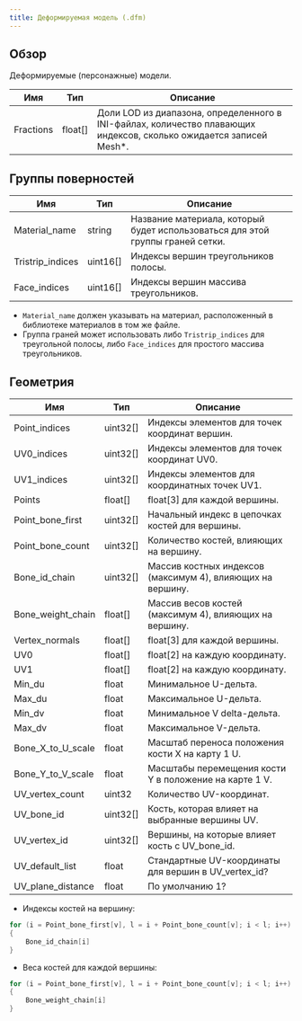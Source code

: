 ```yaml
---
title: Деформируемая модель (.dfm)
---
```


## Обзор

Деформируемые (персонажные) модели.

| Имя      | Тип    | Описание                                                                                             |
| --------- | ------- | ------------------------------------------------------------------------------------------------------- |
| Fractions | float[] | Доли LOD из диапазона, определенного в INI-файлах, количество плавающих индексов, сколько ожидается записей Mesh*. |

## Группы поверностей

| Имя             | Тип     | Описание                                           |
| ---------------- | -------- | ----------------------------------------------------- |
| Material_name    | string   | Название материала, который будет использоваться для этой группы граней сетки. |
| Tristrip_indices | uint16[] | Индексы вершин треугольников полосы.                    |
| Face_indices     | uint16[] | Индексы вершин массива треугольников.                    |

* `Material_name` должен указывать на материал, расположенный в библиотеке материалов в том же файле.
* Группа граней может использовать либо `Tristrip_indices` для треугольной полосы, либо `Face_indices` для простого массива треугольников.

## Геометрия

| Имя              | Тип     | Описание                                          |
| ----------------- | -------- | ---------------------------------------------------- |
| Point_indices     | uint32[] | Индексы элементов для точек координат вершин.        |
| UV0_indices       | uint32[] | Индексы элементов для точек координат UV0.           |
| UV1_indices       | uint32[] | Индексы элементов для координатных точек UV1.           |
| Points            | float[]  | float[3] для каждой вершины.                                 |
| Point_bone_first  | uint32[] | Начальный индекс в цепочках костей для вершины.               |
| Point_bone_count  | uint32[] | Количество костей, влияющих на вершину.                    |
| Bone_id_chain     | uint32[] | Массив костных индексов (максимум 4), влияющих на вершину.      |
| Bone_weight_chain | float[]  | Массив весов костей (максимум 4), влияющих на вершину.      |
| Vertex_normals    | float[]  | float[3] для каждой вершины.                                 |
| UV0               | float[]  | float[2] на каждую координату.                             |
| UV1               | float[]  | float[2] на каждую координату.                             |
| Min_du            | float    | Минимальное U-дельта.                                     |
| Max_du            | float    | Максимальное U-дельта.                                     |
| Min_dv            | float    | Минимальное V delta-дельта.                                     |
| Max_dv            | float    | Максимальное V-дельта.                                     |
| Bone_X_to_U_scale | float    | Масштаб переноса положения кости X на карту 1 U.       |
| Bone_Y_to_V_scale | float    | Масштабы перемещения кости Y в положение на карте 1 V.       |
| UV_vertex_count   | uint32   | Количество UV-координат.                                 |
| UV_bone_id        | uint32[] | Кость, которая влияет на выбранные вершины UV.             |
| UV_vertex_id      | uint32[] | Вершины, на которые влияет кость с UV_bone_id.             |
| UV_default_list   | float    | Стандартные UV-координаты для вершин в UV_vertex_id? |
| UV_plane_distance | float    | По умолчанию 1?                                           |

* Индексы костей на вершину:  

```cs
for (i = Point_bone_first[v], l = i + Point_bone_count[v]; i < l; i++) 
{
    Bone_id_chain[i]
}
```

* Веса костей для каждой вершины: 

```cs
for (i = Point_bone_first[v], l = i + Point_bone_count[v]; i < l; i++)                 
{
    Bone_weight_chain[i]
}
```
